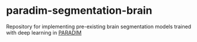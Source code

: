 # paradim-segmentation-brain
Repository for implementing pre-existing brain segmentation models trained with deep learning in [PARADIM](https://paradim.science/)
